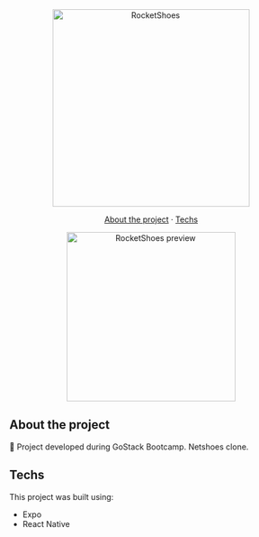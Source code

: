 <div align="center">
	<img alt="RocketShoes" src="https://i.imgur.com/1um8hbA.png" title="RocketShoes" width="350" />
</div>

<p align="center">
	<a href="#about-the-project" title="About the project">About the project</a>
	·
	<a href="#techs" title="Techs">Techs</a>
</p>

<div align="center">
  <img alt="RocketShoes preview" src="https://i.imgur.com/NOvgdRf.gif" title="RocketShoes preview" width="300" />
</div>

## About the project
🚀 Project developed during GoStack Bootcamp. Netshoes clone.

## Techs
This project was built using:
* Expo
* React Native
